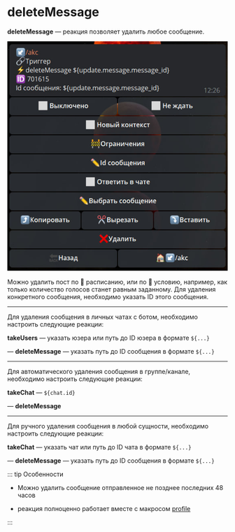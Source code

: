 # deleteMessage

**deleteMessage** — реакция позволяет удалить любое сообщение. 

![](./1.jpg)

Можно удалить пост по 📅 расписанию, или по 🚧 условию, например, как только количество голосов станет равным заданному. Для удаления конкретного сообщения, необходимо указать ID этого сообщения.

---

Для удаления сообщения в личных чатах с ботом, необходимо настроить следующие реакции:

**takeUsers** — указать юзера или путь до ID юзера в формате ```${...}```

— **deleteMessage** — указать путь до ID сообщения в формате ```${...}```

---

Для автоматического удаления сообщения в группе/канале, необходимо настроить следующие реакции:

**takeChat** — ```${chat.id}```

— **deleteMessage**

---

Для ручного удаления сообщения в любой сущности, необходимо настроить следующие реакции:

**takeChat** — указать чат или путь до ID чата в формате ```${...}```

— **deleteMessage** — указать путь до ID сообщения в формате ```${...}```



::: tip Особенности

* Можно удалить сообщение отправленное не позднее последних 48 часов

* реакция полноценно работает вместе с макросом [profile](/ext/macros/profile/)

:::



